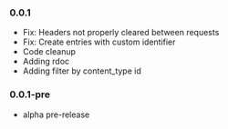 ### 0.0.1
 * Fix: Headers not properly cleared between requests
 * Fix: Create entries with custom identifier
 * Code cleanup
 * Adding rdoc
 * Adding filter by content_type id


### 0.0.1-pre
 * alpha pre-release
